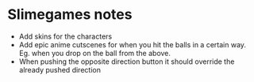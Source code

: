 # Slimegames notes
- Add skins for the characters
- Add epic anime cutscenes for when you hit the balls in a certain way. Eg. when you drop on the ball from the above.
- When pushing the opposite direction button it should override the already pushed direction

